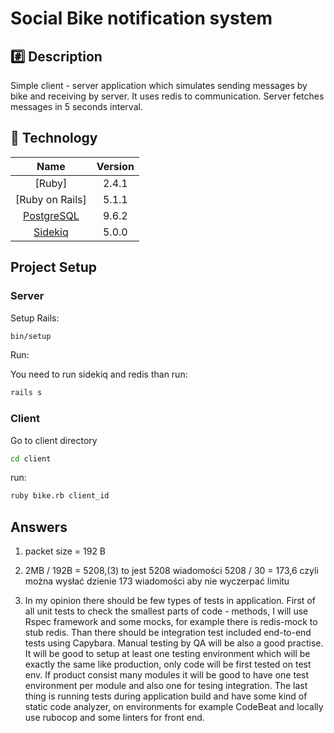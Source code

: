 # Social Bike notification system

## :hash: Description

Simple client - server application which simulates sending messages by bike and receiving by server. It uses redis to communication. Server fetches messages in 5 seconds interval.

## :closed_lock_with_key: Technology

| Name |  Version |
| :--: | :---: |
| [Ruby] | 2.4.1 |
| [Ruby on Rails] | 5.1.1 |
| [PostgreSQL](http://www.postgresql.org/) | 9.6.2 |
| [Sidekiq](http://sidekiq.org/) | 5.0.0 |

## Project Setup

### Server


Setup Rails:
```bash
bin/setup
```

Run:

You need to run sidekiq and redis than run:

```bash
rails s
```

### Client

Go to client directory

```bash
cd client
```
run:

```bash
ruby bike.rb client_id
```

## Answers

1. packet size = 192 B

2. 2MB / 192B = 5208,(3) to jest 5208 wiadomości 5208 / 30 = 173,6 czyli można wysłać dzienie 173 wiadomości aby nie wyczerpać limitu

3. In my opinion there should be few types of tests in application. First of all unit tests to check the smallest parts of code - methods, I will use Rspec framework and some mocks, for example there is redis-mock to stub redis. Than there should be integration test included end-to-end tests using Capybara. Manual testing by QA will be also a good practise. It will be good to setup at least one testing environment which will be exactly the same like production, only code will be first tested on test env. If product consist many modules it will be good to have one test environment per module and also one for tesing integration. The last thing is running tests during application build and have some kind of static code analyzer, on environments for example CodeBeat and locally use rubocop and some linters for front end. 

